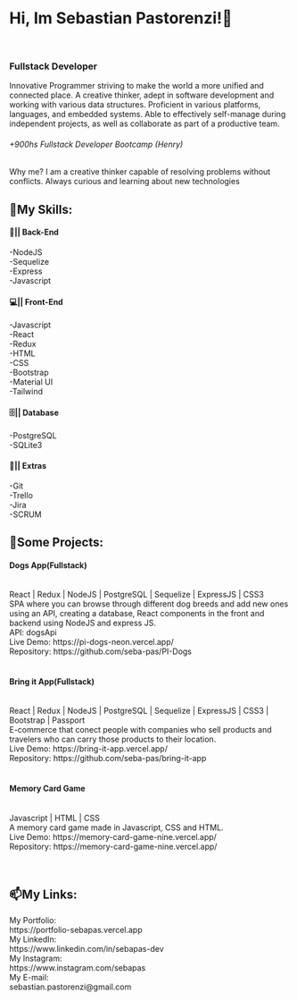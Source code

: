 ###  <h1> Hi, Im Sebastian Pastorenzi!👋 </h1> <br>
### <h3> Fullstack Developer </h3>

Innovative Programmer striving to make the world a more unified and connected place. A creative thinker, adept in software development and working with various data structures. Proficient in various platforms, languages, and embedded systems. Able to effectively self-manage during independent projects, as well as collaborate as part of a productive team.
<h6>+900hs Fullstack Developer Bootcamp (Henry)</h6>

Why me? I am a creative thinker capable of resolving problems without conflicts. Always curious and learning about new technologies

<h2>📃My Skills:</h2>

<h4>🧩|| Back-End</h4>
-NodeJS<br>
-Sequelize<br>
-Express<br>
-Javascript<br>

<h4>💻|| Front-End</h4>
-Javascript<br>
-React<br>
-Redux<br>
-HTML<br>
-CSS<br>
-Bootstrap<br>
-Material UI<br>
-Tailwind<br>


<h4>🗄️|| Database</h4>
-PostgreSQL<br>
-SQLite3<br>

<h4>📃|| Extras</h4>
-Git<br>
-Trello<br>
-Jira<br>
-SCRUM<br>



<h2>🚀Some Projects:</h2> 

<h4>Dogs App(Fullstack)</h4><br> 
React | Redux | NodeJS | PostgreSQL | Sequelize | ExpressJS | CSS3<br>
SPA where you can browse through different dog breeds and add new ones using an API, creating a database, React components in the front and backend using NodeJS and express JS.<br>
API: dogsApi<br>
Live Demo: https://pi-dogs-neon.vercel.app/<br>
Repository: https://github.com/seba-pas/PI-Dogs
<br>
<br>
<h4>Bring it App(Fullstack)</h4><br>
React | Redux | NodeJS | PostgreSQL | Sequelize | ExpressJS | CSS3 | Bootstrap | Passport <br>
E-commerce that conect people with companies who sell products and travelers who can carry those products to their location.<br>
Live Demo: https://bring-it-app.vercel.app/<br>
Repository: https://github.com/seba-pas/bring-it-app
<br>
<br>
<h4>Memory Card Game</h4><br>
Javascript | HTML | CSS<br>
A memory card game made in Javascript, CSS and HTML. <br>
Live Demo: https://memory-card-game-nine.vercel.app/<br>
Repository: https://memory-card-game-nine.vercel.app/<br>
<br>
<br>


<h2>📫My Links:</h2>
My Portfolio:<br>
https://portfolio-sebapas.vercel.app<br>
My LinkedIn:<br>
https://www.linkedin.com/in/sebapas-dev<br>
My Instagram:<br>
https://www.instagram.com/sebapas<br>
My E-mail:<br>
sebastian.pastorenzi@gmail.com<br>



